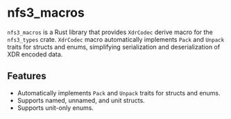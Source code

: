 # nfs3_macros

`nfs3_macros` is a Rust library that provides `XdrCodec` derive macro for the `nfs3_types` crate. `XdrCodec` macro automatically implements `Pack` and `Unpack` traits for structs and enums, simplifying serialization and deserialization of XDR encoded data.
## Features

- Automatically implements `Pack` and `Unpack` traits for structs and enums.
- Supports named, unnamed, and unit structs.
- Supports unit-only enums.
